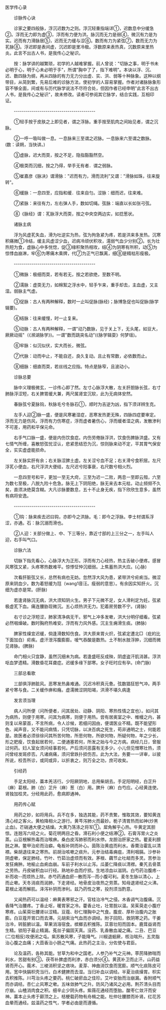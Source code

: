 <!-- { "loadSidebar": true } -->
医学传心录

　　诊脉传心诀

　　诊家之要四般脉，浮沉迟数为之则。浮沉轻重指端详①，迟数息中分缓急②。浮而无力即为虚③，浮而有力便为洪。脉沉而无力是弱④，微沉有力是为实。迟而有力滑脉居⑤，迟而无力缓与涩⑥。数而有力为紧弦⑦，数而无力为芤脉⑧。浮迟即是表间虚，沉迟即是里冷极。浮数原来表热真，沉数原来里热炎。此言不出古人书，是我传心之秘识。

　　按：脉学讲的越繁琐，初学的人越难掌握。前人曾说："切脉之事，明于书未必明于心，明于心未必明于手"，所谓"胸中了了，指下难明"。本诀以浮、沉、迟、数四脉为纲，再从四脉的有力无力分出虚、实、洪、弱等十种脉象。这种以纲带目，从简到繁，先易后难的诊脉方法，使初学的人容易掌握。作者对诸脉脉象形容不够全面，间或有与历代脉学说法不尽符合处，但因作者已经申明"此言不出古人书，是我传心之秘识"，故未修改。读者可参阅其它脉学，结合实践，互相印证。

　　-----------------------------------------

　　①轻手按于皮肤之上即见者，谓之浮脉。重手按至肌肉之间始见者，谓之沉脉。

　　②一呼一吸叫做一息。一息脉来三至谓之迟脉。一息脉来六至谓之数脉。(数：读朔，当快讲。)

　　③虚脉，迟大而耎，按之不足，隐指豁豁然空。

　　④极耎而沉细，按之乃得，举手无有者．谓之弱脉。

　　⑤崔嘉彦《脉决》谓滑脉："迟而有力，滑而流利"又谓："滑脉如珠，往来旋转"。

　　⑥缓脉：一息四至，应指和缓．往来自匀。涩脉：细而迟，往来难。

　　⑦紧脉：来往有力，左右弹人手，数如切绳。弦脉：端直以长如张弓弦。

　　⑧《脉经》谓：芤脉浮大而耎，按之中央空两边实，如捻葱状。

　　诸脉主病

　　浮为风虚芤失血，滑为吐逆实为热，弦为拘急紧为疼，若是洪来多发热。沉寒积痛微①冷结，缓主风虚涩少血，迟病冷顽伏积攻，濡弱气血少分别②。长为壮热短为食，虚脉心中多恍惚，促③缘积聚热相攻，结④为阴寒有所积，动⑤为惊悸血崩淋，牢⑥为寒痛木乘牌，代⑦为正气已飘离，细⑧是精枯形瘦极。

　　-----------------------------------------

　　①微脉：极细而耎，若有若无，按之若欲绝，至数不明。

　　②濡脉：虚耎无力，如棉絮之浮水中，轻手乍来，重手却去，主血虚，又主湿。弱脉主气虚。

　　③促脉：古人有两种解释，数时一止叫促脉(脉经)；脉博急促也叫促脉(脉学辑要)。

　　④结脉：往来缓慢，时一止复来。

　　⑤动脉：古人有两种解释，一谓"动乃数脉，见于关上下，无头尾，如豆大，厥厥动摇"（《濒湖脉学》)。一谓"数而跳突名动"(《脉学辑耍》何梦瑶)。

　　⑥牢脉：似沉似伏，实大而长，微弦。

　　⑦代脉：动而中止，不能自还，良久复动。且止有常数，必依数而止。

　　⑧细脉：细直而耎，若丝线之应指。特点是脉窄，且波动小。

　　诊脉总要

　　脉中义理极微玄，一诊传心即了然。左寸心脉浮大散，左关肝胆脉长弦，右寸肺脉浮涩短，右关脾胃缓大兼，两尺属肾宜沉软，此为无病体安然。

　　春脉弦兮夏脉钩，秋脉毛兮冬脉石①，顺时为吉逆为凶，指下须详辨生克。

　　左手人迎②脉一盛，便是风寒暑湿症，恶寒发热更无殊，四脉四症要审定。浮而无力是伤风，浮而有力伤寒症，浮而虚者暑伤心，浮而缓者湿之病，发散渗利不可差，用药和平保元命。

　　右手气口脉一盛，便是内伤饮食症。内伤劳倦脉浮洪，饮食伤脾脉洪盛。又有七情气所缠，喜散怒弦忧涩认，悲紧思结恐为沉，惊则脉来动不定，平其胃气保安全，实实虚虚能损命。

　　左关脉实肝有余；右关脉涩脾土虚。左关涩兮血不足；右关滑兮食积居。左尺浮芤小便血，右尺浮洪大便结，左尺迟兮阳事衰，右尺数兮相火烈。

　　一息四至号和平，更加一至无大疴，三至为迟一二败，两息一至即云殂，六至为数七至极，八脱九险十危急。脉无上下阴阳绝，脉无来去本元枯，动止频频不久矣，直须决绝莫含糊。大凡诊脉要数息，五十不止身无疾，指下欣欣生意多，虽然有病将安逸。

　　-----------------------------------------

　　①钩：脉来疾去迟曰钩，亦即今之洪脉。毛：即今之浮脉。李士材谓系浮涩，亦通。石：脉沉溺而滑也。

　　②人迎：关部分做上、中、下三等分，靠近寸部的上三分之一，左手叫人迎，右手叫气口。

　　诊脉六法

　　切脉下指先看心，心脉浮大为正形。浮而有力心经热，热主舌破小便疼。感冒风寒弦又紧，头疼寒热数难平。惊悸怔忡沉细弱。上焦蓄热洪大应。(心脉)

　　次看肝脏弦又长，总然有病也无妨。忽然浮大风为患，紧带洪兮疟痢当。微涩原来阴血少。数为着怒缓为尫（wang1音汪。瘦弱的意思）。有余因实知肝火。沉细为虚亦是常。(肝脉)

　　若逢肾脉沉无病，洪大须知阴火生。男子下元微不足，女人滑利定为妊。弦紧极虚芤下血。痛连腰胁现微沉。五心烦热洪无力。犯着房劳数不宁。(肾脉)

　　右寸诊之浮短涩，肺家清净病无干。邪气上冲多发嗽，洪大分明仔细看。弦紧必然咽燥破。数时胸府热难安。浮而有力风外感。沉主生痈滑生痰。(肺脉)

　　脾家性燥宜迟缓，倘逢滑数知伤食。洪大原来胃火炽，弦紧定遭北□（疪的比下面加白）疟疾。虚汗泄泻腹膨膨。嗳气吞酸是数热。土不制水肢浮肿，沉细而微见肾脉。(脾脉)

　　命门相火只宜静，虽然沉细未为病。若逢盛旺反成殃，阴虚盗汗肌消甚。浮洪呕血梦遗精。滑数昏花耳聋症。迟缓多缘下部寒。女子旺时应有孕。(命门脉)

　　三部总看歌

　　三部俱浮肺脏风。恶寒发热鼻难通。沉迟冷积真元惫。弦数猖狂怒气冲。两手紧兮寒与食。二关缓作痹和癃。虚濡微涩阴阳竭，洪滑不堪久病逢

　　发言须当理

　　病人问所便（问所便者，问其居处、动静、阴阳、寒热性情之宜也）。如问其为病热，则便于用寒。问其为病寒，则便于用热。尝有居奥室之中、帷幔之内，甚则复以帛蒙首，不言所病，令人诊候，若细问因由，便谓医业不精。既不能望形色、闻声音，又不能问病情，只凭切脉，以决百病之死生，苟非通明之士，何能若是。故医者必须徐徐问其所苦何物，所思何物，所欲何物，所疑何物，年之少长，形之肥瘦，饮食起居若何，二便通塞若何，所发之始与今之方病。病经几日，曾服过何药。妇人室女须问经事若何。产后须问恶露有无多少。小儿但见憎寒壮热，须问曾经发斑疹否。凡诸病痛，须问曾跌扑损伤否。此为大法，务要一一详审，以彼所说，校吾所诊，或同或异，以折衷之，则万全之功，庶可收矣。

　　引经药

　　手足太阳经，藁本羌活行。少阳厥阴地，总用柴胡去。手足阳明经，白芷升（麻）葛根。肺（白）芷升（麻）葱（白）用。脾升（麻）白芍应。心经黄连使。肾独加桂灵。分经用此药，愈病即通神。

　　用药传心赋

　　用药之妙，如将用兵。兵不在多，独选其能，药不贵繁，惟取其效，要知黄连清心经之客火。黄柏降相火之游行。黄芩泻肺火而最妙。栀子清胃热而如神(炒黑止血)。芒硝通大便之结燥。大黄乃荡涤之将军①。犀角解乎心热。牛黄定其胆惊。连翘泻六经之火。菊花明两目之昏。滑石利小便之结滞②。石膏泻胃火之炎蒸。山豆根解热毒而治喉痹。桑白皮泻肺邪而利水停。龙胆治肝家之热。瞿麦利膀胱之淋。鳖甲治疟而治癖。龟板补阴而补心。茵陈治黄疽而利水。香薷治霍乱以清襟。柴胡退往来之寒热。前胡治咳嗽之痰升。元参治结毒痈疽，清利咽膈。沙参补阴虚嗽，保定肺经。竹叶、竹茹治虚烦而有效。茅根、藕节止吐衄而多灵。苦参治发狂痈肿。地榆止血痢血崩。车前子利水以止泻。瓜蒌仁降痰以清襟。秦艽去骨蒸之劳热。丹皮破积血以行经。熟地补血而疗损。生地凉血以滋阴。白芍药治腹疼--补而收--而烦热上除。赤芍药通血瘀--散而泻--而小腹可利。麦冬生脉以清心，上而止嗽。天冬消痰而润肺，下走肾经。地骨皮治夜热之劳蒸。知母退肾经之火沸。葛根止渴而解肌。泽泻补阴而渗利。兹乃药性之寒，投剂须当酌意。

　　又闻热药可以温经：麻黄表寒邪之汗。官桂治冷气之侵。木香调气治腹痛。沉香降气治腰疼。丁香止呕，暖胃家之冷。藿香止吐，壮胃脘以温。吴茱萸走小腹疗寒疼。山茱萸壮腰肾以涩精。豆蔻、砂仁理胸中之气食。腹皮、厚朴治腹内之胀膨。白豆蔻开胃口而去滞。元胡索治气血而亦调经。附子回阳，救阴寒之药。干姜治冷，转脏腑以温。草果消溶宿食。槟榔去积推陈。苁蓉壮阳而固本。鹿茸益肾而生精。锁阳子最止精漏。菟丝子偏固天真。没药、乳香散血凝之痛。二丑、巴豆(二位相反)攻便闭之屯。紫苏散风寒，子能降气。川椒退蛔厥，核治喘升。五灵脂治心腹之血痛；大茴香治小肠之气痛。此热药之主治，分佐使与君臣。

　　论及温药，各称其能。甘草为和中之国老。人参乃补气之元神。葶苈降肺喘而利水，苦甜有别③。茯苓补脾虚而利渗，赤白须分④。黄芪补卫而止汗。山药益肾而开心。莪术、三棱消积坚之痞块。麦芽、神曲消饮食而宽膨。顺气化痰陈皮可用。宽中快膈枳壳当行。白术健脾而去湿。当归补血以调经。半夏治痰燥胃。枳实去积推陈。川芎治头疼之要药。桃仁破瘀血之佳珍。艾叶安胎而治崩漏。香附顺气而亦调经。杏仁止风寒之嗽。五味敛肺气之升。防风乃诸风之必用。荆芥清头目而疗崩。山楂消肉食之积。细辛止少阴头疼。紫薇花通经而堕胎。酸枣仁敛汗而安神。藁本止头疼于巅顶之上。桔梗载药物有舟楫之能。杜仲壮腰膝而补肾。红花苏血晕而通经。兹温药之性气，学者必由是而遵循。

